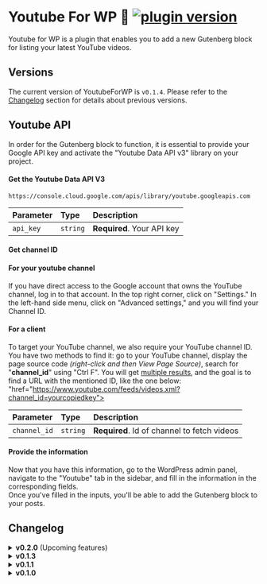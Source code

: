 # Youtube For WP 🐝 [![plugin version](https://img.shields.io/badge/version-v0.1.4-color.svg)](https://github.com/Loubal70/youtube-for-wp/releases/latest)

Youtube for WP is a plugin that enables you to add a new Gutenberg block for listing your latest YouTube videos.

## Versions

The current version of YoutubeForWP is `v0.1.4`. Please refer to the [Changelog](#changelog) section for details about previous versions.

## Youtube API
In order for the Gutenberg block to function, it is essential to provide your Google API key and activate 
the "Youtube Data API v3" library on your project.

#### Get the Youtube Data API V3

```http
https://console.cloud.google.com/apis/library/youtube.googleapis.com
```

| Parameter | Type     | Description                |
| :-------- | :------- | :------------------------- |
| `api_key` | `string` | **Required**. Your API key |

#### Get channel ID

#### For your youtube channel
If you have direct access to the Google account that owns the YouTube channel, log in to that account. 
In the top right corner, click on "Settings." In the left-hand side menu, click on "Advanced settings," 
and you will find your Channel ID.

#### For a client

To target your YouTube channel, we also require your YouTube channel ID. <br />
You have two methods to find it: go to your YouTube channel, display the page source code 
<i>(right-click and then View Page Source)</i>, search for "<b>channel_id</b>" using "Ctrl F". 
You will get <u>multiple results</u>, and the goal is to find a URL with the mentioned ID, 
like the one below: "href="https://www.youtube.com/feeds/videos.xml?channel_id=yourcopiedkey">

| Parameter    | Type     | Description                                  |
|:-------------| :------- |:---------------------------------------------|
| `channel_id` | `string` | **Required**. Id of channel to fetch videos  |

#### Provide the information

Now that you have this information, go to the WordPress admin panel, navigate to the "Youtube" tab in the sidebar, 
and fill in the information in the corresponding fields. <br />
Once you've filled in the inputs, you'll be able to add the Gutenberg block to your posts.

## Changelog

<details>
<summary><strong>v0.2.0</strong> (Upcoming features)</summary>
<p>

- Adding WordPress notices for option field validation

</p>
</details>

<details>
<summary><strong>v0.1.3</strong></summary>
<p>

- Refactoring YoutubeRender, function to class

</p>
</details>

<details>
<summary><strong>v0.1.1</strong></summary>
<p>

- Adding test for API 
- Adding an error log of type 1 (email notification)
- Adding video data to the youtube_for_wp_rendered_videos filter.

</p>
</details>

<details>
<summary><strong>v0.1.0</strong></summary>
<p>

- Initial version of YoutubeForWP
- Adding a menu to the WordPress administration area (back office) to include option :
    - API keys
    - YouTube channel ID
    - Collecte et stockage des réponses des employés
    - Number of videos to retrieve in the Gutenberg block
- Adding a Gutenberg block to display the latest videos from a YouTube channel
- Adding a hook to override the view of the latest videos

</p>
</details>

